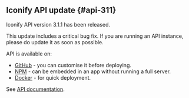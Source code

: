 ## Iconify API update {#api-311}

Iconify API version 3.1.1 has been released.

This update includes a critical bug fix. If you are running an API instance, please do update it as soon as possible.

API is available on:

- [GitHub](https://github.com/iconify/api/) - you can customise it before deploying.
- [NPM](https://www.npmjs.com/package/@iconify/api) - can be embedded in an app without running a full server.
- [Docker](https://hub.docker.com/r/iconify/api) - for quick deployment.

See [API documentation](/docs/api/index.md).
